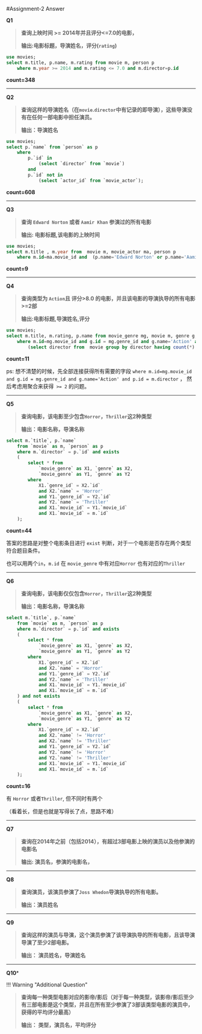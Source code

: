 #Assignment-2 Answer

**Q1**

> **查询上映时间 >= 2014年并且评分<=7.0的电影，**
>
> **输出:电影标题，导演姓名，评分(`rating`)**



```sql
use movies;
select m.title, p.name, m.rating from movie m, person p
	where m.year >= 2014 and m.rating <= 7.0 and m.director=p.id
```

**count=348**

---





**Q2**

> **查询这样的导演姓名（在`movie`.`director`中有记录的即导演），这些导演没有在任何一部电影中担任演员。**
>
> **输出：导演姓名**

```sql
use movies;   
select p.`name` from `person` as p
	where
		p.`id` in
			(select `director` from `movie`)
		and
		p.`id` not in
			(select `actor_id` from `movie_actor`);
```

**count=608**

---



**Q3**

> **查询 `Edward Norton` 或者 `Aamir Khan` 参演过的所有电影**
>
> **输出: 电影标题,该电影的上映时间**

```sql
use movies;
select m.title , m.year from  movie m, movie_actor ma, person p
    where m.id=ma.movie_id and  (p.name='Edward Norton' or p.name='Aamir Khan') and p.id=ma.actor_id;
```

**count=9**

---



**Q4**

> **查询类型为 `Action`且 评分>8.0 的电影，并且该电影的导演执导的所有电影>=2部**
>
> **输出:电影标题,导演姓名,评分**

```sql
use movies;
select m.title, m.rating, p.name from movie_genre mg, movie m, genre g, person p
	where m.id=mg.movie_id and g.id = mg.genre_id and g.name='Action' and m.rating>8.0 and p.id = m.director and m.director in
		(select director from  movie group by director having count(*) >= 2) 
```

**count=11**

ps: 想不清楚的时候，先全部连接获得所有需要的字段 `where m.id=mg.movie_id and g.id = mg.genre_id and g.name='Action' and p.id = m.director` ， 然后考虑用聚合来获得` >= 2` 的问题。

---



**Q5**

> **查询电影，该电影至少包含`Horror`，`Thriller`这2种类型**
>
> **输出：电影名称，导演名称**

```sql
select m.`title`, p.`name`
	from `movie` as m, `person` as p
	where m.`director` = p.`id` and exists
    (
		select * from
			`movie_genre` as X1, `genre` as X2,
			`movie_genre` as Y1, `genre` as Y2
		where
			X1.`genre_id` = X2.`id`
			and X2.`name` = 'Horror'
			and Y1.`genre_id` = Y2.`id`
			and Y2.`name` = 'Thriller'
			and X1.`movie_id` = Y1.`movie_id`
			and X1.`movie_id` = m.`id`
	);
```

**count=44**

答案的思路是对整个电影条目进行 `exist` 判断，对于一个电影是否存在两个类型符合题目条件。

也可以用两个`in`，`m.id` 在 `movie_genre` 中有对应`Horror` 也有对应的`Thriller`

---



**Q6**

> **查询电影，该电影仅仅包含`Horror`，`Thriller`这2种类型**
>
> **输出：电影名称，导演名称**

```sql
select m.`title`, p.`name`
	from `movie` as m, `person` as p
	where m.`director` = p.`id` and exists
    (
		select * from
			`movie_genre` as X1, `genre` as X2,
			`movie_genre` as Y1, `genre` as Y2
		where
			X1.`genre_id` = X2.`id`
			and X2.`name` = 'Horror'
			and Y1.`genre_id` = Y2.`id`
			and Y2.`name` = 'Thriller'
			and X1.`movie_id` = Y1.`movie_id`
			and X1.`movie_id` = m.`id`
	) and not exists
    (
		select * from
			`movie_genre` as X1, `genre` as X2,
			`movie_genre` as Y1, `genre` as Y2
		where
			X1.`genre_id` = X2.`id`
			and X2.`name` != 'Horror'
            and X2.`name` != 'Thriller'
			and Y1.`genre_id` = Y2.`id`
			and Y2.`name` != 'Horror'
            and Y2.`name` != 'Thriller'
			and X1.`movie_id` = Y1.`movie_id`
			and X1.`movie_id` = m.`id`
    );
```

**count=16**

有 `Horror` 或者`Thriller`, 但不同时有两个

（看着长，但是也就是写得长了点，思路不难）

---



**Q7**

> **查询在2014年之前（包括2014），有超过3部电影上映的演员以及他参演的电影名**
>
> **输出: 演员名，参演的电影名，**

---



**Q8**

> **查询演员，该演员参演了`Joss Whedon`导演执导的所有电影。**
>
> **输出：演员姓名**

---



**Q9**

> **查询这样的演员与导演，这个演员参演了该导演执导的所有电影，且该导演导演了至少2部电影。**
>
> **输出： 演员姓名，导演姓名**

---



**Q10***

!!! Warning "Additional Question"

> **查询每一种类型电影对应的影帝/影后（对于每一种类型，该影帝/影后至少有三部电影是这个类型，并且在所有至少参演了3部该类型电影的演员中，获得的平均评分最高）**
>
> **输出： 类型，演员名，平均评分**